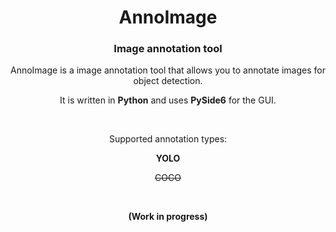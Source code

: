 <h1 align="center">AnnoImage</h1>
<h3 align="center">Image annotation tool</h3>
<p align="center">AnnoImage is a image annotation tool that allows you to annotate images for object detection.</p>
<p align="center">It is written in <b>Python</b> and uses <b>PySide6</b> for the GUI.</p>

<br>
<p align="center">Supported annotation types:</p>
<p align="center"><b>YOLO</b></p>
<p align="center"><s>COCO</s></p>
<br>
<p align="center"><b>(Work in progress)</b></p>
